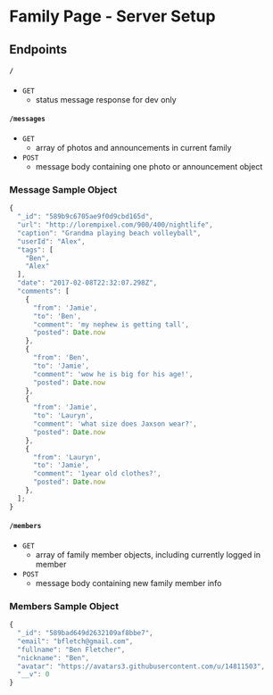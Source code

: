 # Family Page - Server Setup

## Endpoints

#### `/`
- `GET`
  - status message response for dev only

#### `/messages`
- `GET`
  - array of photos and announcements in current family
- `POST`
  - message body containing one photo or announcement object

### Message Sample Object
```js
{
  "_id": "589b9c6705ae9f0d9cbd165d",
  "url": "http://lorempixel.com/900/400/nightlife",
  "caption": "Grandma playing beach volleyball",
  "userId": "Alex",
  "tags": [
    "Ben",
    "Alex"
  ],
  "date": "2017-02-08T22:32:07.298Z",
  "comments": [
    {
      "from": 'Jamie',
      "to": 'Ben',
      "comment": 'my nephew is getting tall',
      "posted": Date.now
    },
    {
      "from": 'Ben',
      "to": 'Jamie',
      "comment": 'wow he is big for his age!',
      "posted": Date.now
    },
    {
      "from": 'Jamie',
      "to": 'Lauryn',
      "comment": 'what size does Jaxson wear?',
      "posted": Date.now
    },
    {
      "from": 'Lauryn',
      "to": 'Jamie',
      "comment": '1year old clothes?',
      "posted": Date.now
    },
  ];
}


```

#### `/members`
- `GET`
  - array of family member objects, including currently logged in member
- `POST`
  - message body containing new family member info

### Members Sample Object
```js
{
  "_id": "589bad649d2632109af8bbe7",
  "email": "bfletch@gmail.com",
  "fullname": "Ben Fletcher",
  "nickname": "Ben",
  "avatar": "https://avatars3.githubusercontent.com/u/14811503",
  "__v": 0
}
```
